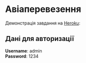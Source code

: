 # Авіаперевезення
Демонстрація завдання на [Heroku](https://air-booking-app.herokuapp.com): 

## Дані для авторизації
**Username**: admin<br>
**Password**: 1234
